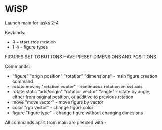 # WiSP

Launch main for tasks 2-4


Keybinds:
- R - start stop rotation
- 1-4 - figure types

FIGURES SET TO BUTTONS HAVE PRESET DIMENSIONS AND POSITIONS

Commands:
- "figure" "origin position" "rotation" "dimensions" - main figure creation command
- rotate moving "rotation vector" - continuous rotation  on set axis
- rotate static "add/origin" "rotation vector" "angle" - rotate by angle, either from original position, or additive to previous rotation
- move "move vector" - move figure by vector
- color "rgb vector" - change figure color
- figure "figure type" - change figure without changing dimesions

All commands apart from main are prefixed with - 
